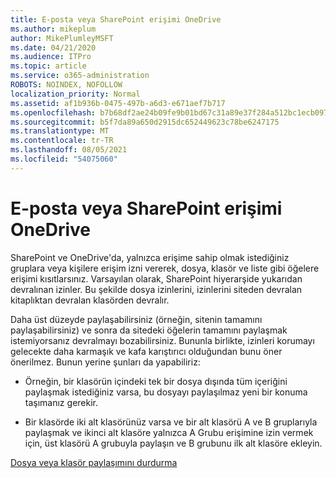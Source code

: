 ```yaml
---
title: E-posta veya SharePoint erişimi OneDrive
ms.author: mikeplum
author: MikePlumleyMSFT
ms.date: 04/21/2020
ms.audience: ITPro
ms.topic: article
ms.service: o365-administration
ROBOTS: NOINDEX, NOFOLLOW
localization_priority: Normal
ms.assetid: af1b936b-0475-497b-a6d3-e671aef7b717
ms.openlocfilehash: b7b68df2ae24b09fe9b01bd67c31a89e37f284a512bc1ecb097ef52fae5ae7d6
ms.sourcegitcommit: b5f7da89a650d2915dc652449623c78be6247175
ms.translationtype: MT
ms.contentlocale: tr-TR
ms.lasthandoff: 08/05/2021
ms.locfileid: "54075060"
---
```

# <a name="restrict-access-in-sharepoint-or-onedrive"></a>E-posta veya SharePoint erişimi OneDrive

SharePoint ve OneDrive'da, yalnızca erişime sahip olmak istediğiniz gruplara veya kişilere erişim izni vererek, dosya, klasör ve liste gibi öğelere erişimi kısıtlarsınız. Varsayılan olarak, SharePoint hiyerarşide yukarıdan devralınan izinler. Bu şekilde dosya izinlerini, izinlerini siteden devralan kitaplıktan devralan klasörden devralır.
  
Daha üst düzeyde paylaşabilirsiniz (örneğin, sitenin tamamını paylaşabilirsiniz) ve sonra da sitedeki öğelerin tamamını paylaşmak istemiyorsanız devralmayı bozabilirsiniz. Bununla birlikte, izinleri korumayı gelecekte daha karmaşık ve kafa karıştırıcı olduğundan bunu öner önerilmez. Bunun yerine şunları da yapabiliriz:
  
- Örneğin, bir klasörün içindeki tek bir dosya dışında tüm içeriğini paylaşmak istediğiniz varsa, bu dosyayı paylaşılmaz yeni bir konuma taşımanız gerekir.
    
- Bir klasörde iki alt klasörünüz varsa ve bir alt klasörü A ve B gruplarıyla paylaşmak ve ikinci alt klasöre yalnızca A Grubu erişimine izin vermek için, üst klasörü A grubuyla paylaşın ve B grubunu ilk alt klasöre ekleyin.
    
[Dosya veya klasör paylaşımını durdurma ](https://go.microsoft.com/fwlink/?linkid=2008861)
  

